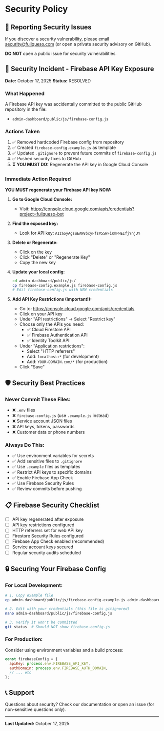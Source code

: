 # Security Policy

## 🔐 Reporting Security Issues

If you discover a security vulnerability, please email security@fullqueso.com (or open a private security advisory on GitHub).

**DO NOT** open a public issue for security vulnerabilities.

## 🚨 Security Incident - Firebase API Key Exposure

**Date:** October 17, 2025
**Status:** RESOLVED

### What Happened
A Firebase API key was accidentally committed to the public GitHub repository in the file:
- `admin-dashboard/public/js/firebase-config.js`

### Actions Taken
1. ✅ Removed hardcoded Firebase config from repository
2. ✅ Created `firebase-config.example.js` as template
3. ✅ Updated `.gitignore` to prevent future commits of `firebase-config.js`
4. ✅ Pushed security fixes to GitHub
5. ⏳ **YOU MUST DO:** Regenerate the API key in Google Cloud Console

### Immediate Action Required

**YOU MUST regenerate your Firebase API key NOW:**

1. **Go to Google Cloud Console:**
   - Visit: https://console.cloud.google.com/apis/credentials?project=fullqueso-bot

2. **Find the exposed key:**
   - Look for API key: `AIzaSyAgsuEAW8bcyFfsV55WFiKmPHEIfjYnjJY`

3. **Delete or Regenerate:**
   - Click on the key
   - Click "Delete" or "Regenerate Key"
   - Copy the new key

4. **Update your local config:**
   ```bash
   cd admin-dashboard/public/js/
   cp firebase-config.example.js firebase-config.js
   # Edit firebase-config.js with NEW credentials
   ```

5. **Add API Key Restrictions (Important!):**
   - Go to: https://console.cloud.google.com/apis/credentials
   - Click on your API key
   - Under "API restrictions" → Select "Restrict key"
   - Choose only the APIs you need:
     - ✅ Cloud Firestore API
     - ✅ Firebase Authentication API
     - ✅ Identity Toolkit API
   - Under "Application restrictions":
     - Select "HTTP referrers"
     - Add: `localhost:*` (for development)
     - Add: `YOUR-DOMAIN.com/*` (for production)
   - Click "Save"

## 🛡️ Security Best Practices

### Never Commit These Files:
- ❌ `.env` files
- ❌ `firebase-config.js` (use `.example.js` instead)
- ❌ Service account JSON files
- ❌ API keys, tokens, passwords
- ❌ Customer data or phone numbers

### Always Do This:
- ✅ Use environment variables for secrets
- ✅ Add sensitive files to `.gitignore`
- ✅ Use `.example` files as templates
- ✅ Restrict API keys to specific domains
- ✅ Enable Firebase App Check
- ✅ Use Firebase Security Rules
- ✅ Review commits before pushing

## 📋 Firebase Security Checklist

- [ ] API key regenerated after exposure
- [ ] API key restrictions configured
- [ ] HTTP referrers set for web API key
- [ ] Firestore Security Rules configured
- [ ] Firebase App Check enabled (recommended)
- [ ] Service account keys secured
- [ ] Regular security audits scheduled

## 🔒 Securing Your Firebase Config

### For Local Development:
```bash
# 1. Copy example file
cp admin-dashboard/public/js/firebase-config.example.js admin-dashboard/public/js/firebase-config.js

# 2. Edit with your credentials (this file is gitignored)
nano admin-dashboard/public/js/firebase-config.js

# 3. Verify it won't be committed
git status  # Should NOT show firebase-config.js
```

### For Production:
Consider using environment variables and a build process:
```javascript
const firebaseConfig = {
  apiKey: process.env.FIREBASE_API_KEY,
  authDomain: process.env.FIREBASE_AUTH_DOMAIN,
  // ... etc
};
```

## 📞 Support

Questions about security? Check our documentation or open an issue (for non-sensitive questions only).

---

**Last Updated:** October 17, 2025
